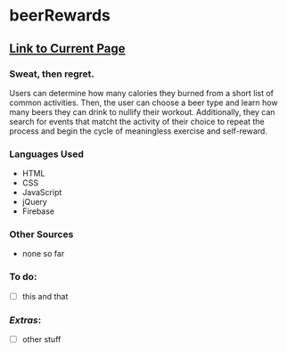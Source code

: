 # beerRewards

## [Link to Current Page](https://rjaguero00.github.io/beerRewards/)

### Sweat, then regret.
Users can determine how many calories they burned from a short list of common activities.
Then, the user can choose a beer type and learn how many beers they can drink to nullify their workout.
Additionally, they can search for events that matcht the activity of their choice to repeat the process and begin the cycle of meaningless exercise and self-reward.

### Languages Used
* HTML
* CSS
* JavaScript
* jQuery
* Firebase

### Other Sources
* none so far

### To do:
- [ ] this and that
 ### *Extras*:
 - [ ] other stuff

